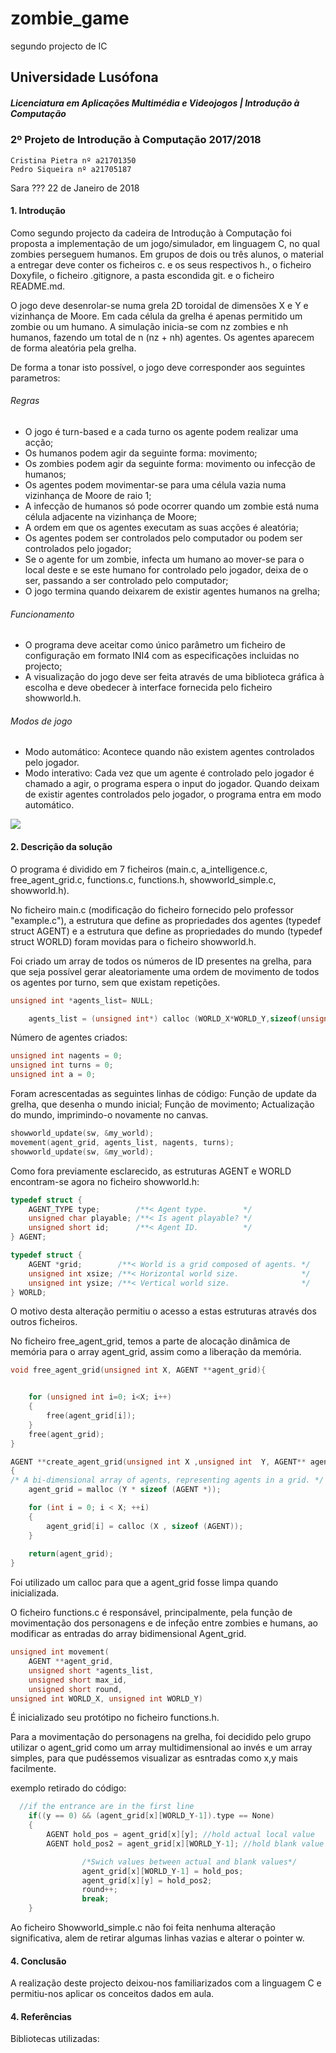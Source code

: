 # zombie_game
segundo projecto de IC
## Universidade Lusófona
##### Licenciatura em Aplicações Multimédia e Videojogos | Introdução à Computação

### 2º Projeto de Introdução à Computação 2017/2018

	Cristina Pietra nº a21701350
	Pedro Siqueira nº a21705187
  Sara ???
	22 de Janeiro de 2018

#### 1. Introdução

Como segundo projecto da cadeira de Introdução à Computação foi proposta a implementação de um jogo/simulador, em linguagem C, no qual zombies perseguem humanos.
Em grupos de dois ou três alunos, o material a entregar deve conter os ficheiros c. e os seus respectivos h., o ficheiro Doxyfile, o ficheiro .gitignore, a pasta escondida git. e o ficheiro README.md.

O jogo deve desenrolar-se numa grela 2D toroidal de dimensões X e Y e vizinhança de Moore. Em cada célula da grelha é apenas permitido um zombie ou um humano.
A simulação inicia-se com nz zombies e nh humanos, fazendo um total de n (nz + nh) agentes. Os agentes aparecem de forma aleatória pela grelha.

De forma a tonar isto possível, o jogo deve corresponder aos seguintes parametros: 


###### Regras

* O jogo é turn-based e a cada turno os agente podem realizar uma acção;
* Os humanos podem agir da seguinte forma: movimento;
* Os zombies podem agir da seguinte forma: movimento ou infecção de humanos;
* Os agentes podem movimentar-se para uma célula vazia numa vizinhança de Moore de raio 1;
* A infecção de humanos só pode ocorrer quando um zombie está numa célula adjacente na vizinhança de Moore;
* A ordem em que os agentes executam as suas acções é aleatória;
* Os agentes podem ser controlados pelo computador ou podem ser controlados pelo jogador;
* Se o agente for um zombie, infecta um humano ao mover-se para o local deste e se este humano for controlado pelo jogador, deixa de o ser, passando a ser controlado pelo computador;
* O jogo termina quando deixarem de existir agentes humanos na grelha;

###### Funcionamento

* O programa deve aceitar como único parâmetro um ficheiro de configuração em formato INI4 com as especificações incluidas no projecto; 
* A visualização do jogo deve ser feita através de uma biblioteca gráfica à escolha e deve obedecer à interface fornecida pelo ficheiro showworld.h.

###### Modos de jogo

* Modo automático: Acontece quando não existem agentes controlados pelo jogador.
* Modo interativo: Cada vez que um agente é controlado pelo jogador é chamado a agir, o programa espera o input do jogador. Quando deixam de existir agentes controlados pelo jogador, o programa entra em modo automático.


![](./fluxograma.svg)


#### 2. Descrição da solução

O programa é dividido em 7 ficheiros (main.c, a_intelligence.c, free_agent_grid.c, functions.c, functions.h, showworld_simple.c, showworld.h).

No ficheiro main.c (modificação do ficheiro fornecido pelo professor "example.c"), a estrutura que define as propriedades dos agentes (typedef struct AGENT) e a estrutura que define as propriedades do mundo (typedef struct WORLD) foram movidas para o ficheiro showworld.h.

Foi criado um array de todos os números de ID presentes na grelha, para que seja possível gerar aleatoriamente uma ordem de movimento de todos os agentes por turno, sem que existam repetições.

```c
unsigned int *agents_list= NULL;

    agents_list = (unsigned int*) calloc (WORLD_X*WORLD_Y,sizeof(unsigned int));
```

Número de agentes criados:

```c
unsigned int nagents = 0;
unsigned int turns = 0;
unsigned int a = 0;
```

Foram acrescentadas as seguintes linhas de código: 
Função de update da grelha, que desenha o mundo inicial; 
Função de movimento;
Actualização do mundo, imprimindo-o novamente no canvas.

```c
showworld_update(sw, &my_world);
movement(agent_grid, agents_list, nagents, turns);
showworld_update(sw, &my_world);
```

Como fora previamente esclarecido, as estruturas AGENT e WORLD encontram-se agora no ficheiro showworld.h:

```c
typedef struct {
    AGENT_TYPE type;        /**< Agent type.        */
    unsigned char playable; /**< Is agent playable? */
    unsigned short id;      /**< Agent ID.          */
} AGENT;
```


```c
typedef struct {
    AGENT *grid;        /**< World is a grid composed of agents. */
    unsigned int xsize; /**< Horizontal world size.              */
    unsigned int ysize; /**< Vertical world size.                */
} WORLD;
```

O motivo desta alteração permitiu o acesso a estas estruturas através dos outros ficheiros.

No ficheiro free_agent_grid, temos a parte de alocação dinâmica de memória para o array agent_grid, assim como a liberação da memória.
```c
void free_agent_grid(unsigned int X, AGENT **agent_grid){


	for (unsigned int i=0; i<X; i++)
	{
		free(agent_grid[i]);
	}
	free(agent_grid);
}

AGENT **create_agent_grid(unsigned int X ,unsigned int  Y, AGENT** agent_grid) 
{
/* A bi-dimensional array of agents, representing agents in a grid. */
 	agent_grid = malloc (Y * sizeof (AGENT *));

	for (int i = 0; i < X; ++i)
	{
      	agent_grid[i] = calloc (X , sizeof (AGENT));
 	}
 	
 	return(agent_grid);
} 
```
Foi utilizado um calloc para que a agent_grid fosse limpa quando inicializada.

O ficheiro functions.c é responsável, principalmente, pela função de movimentação dos personagens e de infeção entre zombies e humans, ao modificar as entradas do array bidimensional Agent_grid.
```c
unsigned int movement(
    AGENT **agent_grid,
    unsigned short *agents_list,
    unsigned short max_id, 
    unsigned short round,
unsigned int WORLD_X, unsigned int WORLD_Y) 
```
É inicializado seu protótipo no ficheiro functions.h.

Para a movimentação do personagens na grelha, foi decidido pelo grupo utilizar o agent_grid como um  array multidimensional ao invés e um array simples, para que pudéssemos visualizar as esntradas como x,y mais facilmente.

exemplo retirado do código:
```c
  //if the entrance are in the first line
  	if((y == 0) && (agent_grid[x][WORLD_Y-1]).type == None)
	{
		AGENT hold_pos = agent_grid[x][y]; //hold actual local value
		AGENT hold_pos2 = agent_grid[x][WORLD_Y-1]; //hold blank value

                /*Swich values between actual and blank values*/
                agent_grid[x][WORLD_Y-1] = hold_pos;
                agent_grid[x][y] = hold_pos2;  
            	round++;
                break;
	}
```
Ao ficheiro Showworld_simple.c não foi feita nenhuma alteração significativa, alem de retirar algumas linhas vazias e alterar o pointer w.


#### 4. Conclusão

A realização deste projecto deixou-nos familiarizados com a linguagem C e permitiu-nos aplicar os conceitos dados em aula.

#### 4. Referências

Bibliotecas utilizadas: 

